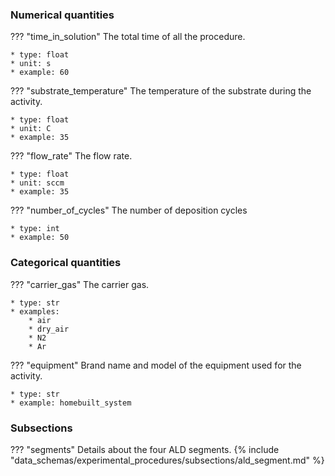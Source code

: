 ### Numerical quantities
??? "time_in_solution"
    The total time of all the procedure. 

    * type: float
    * unit: s
    * example: 60

??? "substrate_temperature"
    The temperature of the substrate during the activity. 

    * type: float
    * unit: C
    * example: 35

??? "flow_rate"
    The flow rate.

    * type: float
    * unit: sccm
    * example: 35

??? "number_of_cycles"
    The number of deposition cycles

    * type: int
    * example: 50    

### Categorical quantities
??? "carrier_gas"
    The carrier gas.

    * type: str
    * examples:
        * air
        * dry_air
        * N2
        * Ar

??? "equipment"
    Brand name and model of the equipment used for the activity.

    * type: str
    * example: homebuilt_system

### Subsections
??? "segments"
    Details about the four ALD segments.
    {% include "data_schemas/experimental_procedures/subsections/ald_segment.md" %} 
   